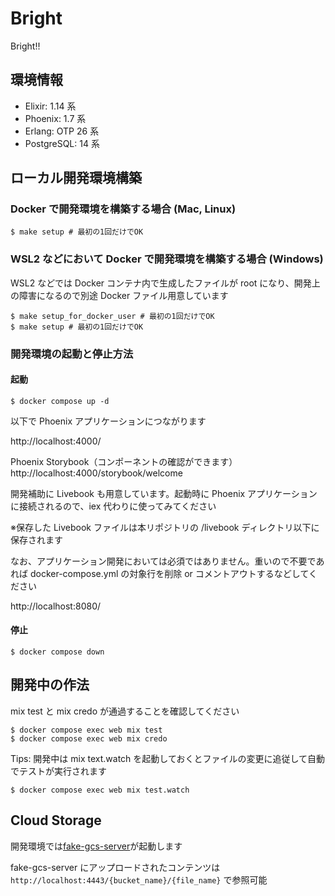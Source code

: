 # Bright

Bright!!

## 環境情報

- Elixir: 1.14 系
- Phoenix: 1.7 系
- Erlang: OTP 26 系
- PostgreSQL: 14 系

## ローカル開発環境構築

### Docker で開発環境を構築する場合 (Mac, Linux)

```
$ make setup # 最初の1回だけでOK
```

### WSL2 などにおいて Docker で開発環境を構築する場合 (Windows)

WSL2 などでは Docker コンテナ内で生成したファイルが root になり、開発上の障害になるので別途 Docker ファイル用意しています

```
$ make setup_for_docker_user # 最初の1回だけでOK
$ make setup # 最初の1回だけでOK
```

### 開発環境の起動と停止方法

#### 起動

```
$ docker compose up -d
```

以下で Phoenix アプリケーションにつながります

http://localhost:4000/


Phoenix Storybook（コンポーネントの確認ができます）
http://localhost:4000/storybook/welcome

開発補助に Livebook も用意しています。起動時に Phoenix アプリケーションに接続されるので、iex 代わりに使ってみてください

※保存した Livebook ファイルは本リポジトリの /livebook ディレクトリ以下に保存されます

なお、アプリケーション開発においては必須ではありません。重いので不要であれば docker-compose.yml の対象行を削除 or コメントアウトするなどしてください

http://localhost:8080/

#### 停止

```
$ docker compose down
```

## 開発中の作法

mix test と mix credo が通過することを確認してください

```
$ docker compose exec web mix test
$ docker compose exec web mix credo
```

Tips: 開発中は mix text.watch を起動しておくとファイルの変更に追従して自動でテストが実行されます

```
$ docker compose exec web mix test.watch
```

## Cloud Storage

開発環境では[fake-gcs-server](https://github.com/fsouza/fake-gcs-server)が起動します

fake-gcs-server にアップロードされたコンテンツは`http://localhost:4443/{bucket_name}/{file_name}` で参照可能
